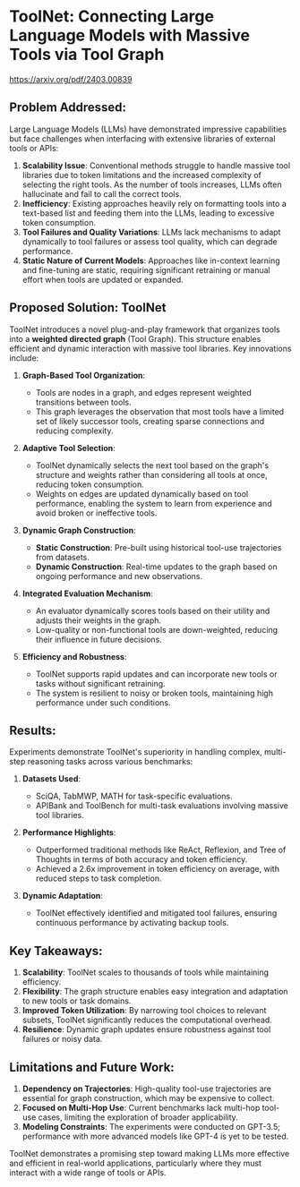 # ToolNet: Connecting Large Language Models with Massive Tools via Tool Graph

https://arxiv.org/pdf/2403.00839
## Problem Addressed:
Large Language Models (LLMs) have demonstrated impressive capabilities but face challenges when interfacing with extensive libraries of external tools or APIs:
1. **Scalability Issue**: Conventional methods struggle to handle massive tool libraries due to token limitations and the increased complexity of selecting the right tools. As the number of tools increases, LLMs often hallucinate and fail to call the correct tools.
2. **Inefficiency**: Existing approaches heavily rely on formatting tools into a text-based list and feeding them into the LLMs, leading to excessive token consumption.
3. **Tool Failures and Quality Variations**: LLMs lack mechanisms to adapt dynamically to tool failures or assess tool quality, which can degrade performance.
4. **Static Nature of Current Models**: Approaches like in-context learning and fine-tuning are static, requiring significant retraining or manual effort when tools are updated or expanded.

## Proposed Solution: ToolNet
ToolNet introduces a novel plug-and-play framework that organizes tools into a **weighted directed graph** (Tool Graph). This structure enables efficient and dynamic interaction with massive tool libraries. Key innovations include:
1. **Graph-Based Tool Organization**:
   - Tools are nodes in a graph, and edges represent weighted transitions between tools.
   - This graph leverages the observation that most tools have a limited set of likely successor tools, creating sparse connections and reducing complexity.

2. **Adaptive Tool Selection**:
   - ToolNet dynamically selects the next tool based on the graph's structure and weights rather than considering all tools at once, reducing token consumption.
   - Weights on edges are updated dynamically based on tool performance, enabling the system to learn from experience and avoid broken or ineffective tools.

3. **Dynamic Graph Construction**:
   - **Static Construction**: Pre-built using historical tool-use trajectories from datasets.
   - **Dynamic Construction**: Real-time updates to the graph based on ongoing performance and new observations.

4. **Integrated Evaluation Mechanism**:
   - An evaluator dynamically scores tools based on their utility and adjusts their weights in the graph.
   - Low-quality or non-functional tools are down-weighted, reducing their influence in future decisions.

5. **Efficiency and Robustness**:
   - ToolNet supports rapid updates and can incorporate new tools or tasks without significant retraining.
   - The system is resilient to noisy or broken tools, maintaining high performance under such conditions.

## Results:
Experiments demonstrate ToolNet's superiority in handling complex, multi-step reasoning tasks across various benchmarks:
1. **Datasets Used**:
   - SciQA, TabMWP, MATH for task-specific evaluations.
   - APIBank and ToolBench for multi-task evaluations involving massive tool libraries.
   
2. **Performance Highlights**:
   - Outperformed traditional methods like ReAct, Reflexion, and Tree of Thoughts in terms of both accuracy and token efficiency.
   - Achieved a 2.6x improvement in token efficiency on average, with reduced steps to task completion.

3. **Dynamic Adaptation**:
   - ToolNet effectively identified and mitigated tool failures, ensuring continuous performance by activating backup tools.

## Key Takeaways:
1. **Scalability**: ToolNet scales to thousands of tools while maintaining efficiency.
2. **Flexibility**: The graph structure enables easy integration and adaptation to new tools or task domains.
3. **Improved Token Utilization**: By narrowing tool choices to relevant subsets, ToolNet significantly reduces the computational overhead.
4. **Resilience**: Dynamic graph updates ensure robustness against tool failures or noisy data.

## Limitations and Future Work:
1. **Dependency on Trajectories**: High-quality tool-use trajectories are essential for graph construction, which may be expensive to collect.
2. **Focused on Multi-Hop Use**: Current benchmarks lack multi-hop tool-use cases, limiting the exploration of broader applicability.
3. **Modeling Constraints**: The experiments were conducted on GPT-3.5; performance with more advanced models like GPT-4 is yet to be tested.

ToolNet demonstrates a promising step toward making LLMs more effective and efficient in real-world applications, particularly where they must interact with a wide range of tools or APIs.
